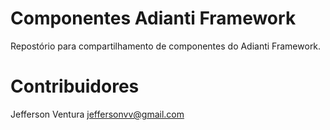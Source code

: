 # Componentes Adianti Framework

Repostório para compartilhamento de componentes do Adianti Framework.

Contribuidores
========================
Jefferson Ventura <jeffersonvv@gmail.com>
